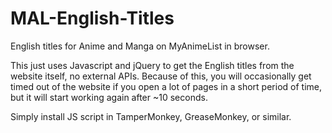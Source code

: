 # MAL-English-Titles
English titles for Anime and Manga on MyAnimeList in browser.

This just uses Javascript and jQuery to get the English titles from the website itself, no external APIs.
Because of this, you will occasionally get timed out of the website if you open a lot of pages in a short period of time, but it will start working again after ~10 seconds.

Simply install JS script in TamperMonkey, GreaseMonkey, or similar.
